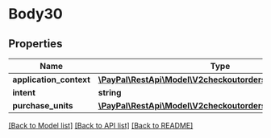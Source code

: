 # Body30

## Properties
Name | Type | Description | Notes
------------ | ------------- | ------------- | -------------
**application_context** | [**\PayPal\RestApi\Model\V2checkoutordersApplicationContext**](V2checkoutordersApplicationContext.md) |  | [optional] 
**intent** | **string** |  | [optional] 
**purchase_units** | [**\PayPal\RestApi\Model\V2checkoutordersPurchaseUnits[]**](V2checkoutordersPurchaseUnits.md) |  | [optional] 

[[Back to Model list]](../README.md#documentation-for-models) [[Back to API list]](../README.md#documentation-for-api-endpoints) [[Back to README]](../README.md)


